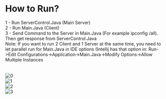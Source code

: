 # How to Run?

1 - Run ServerControl.Java (Main Server)<br/>
2 - Run Main.Java (Client) <br/>
3 - Send Command to the Server in Main.Java (For example ipconfig /all). Then get response from ServerControl.Java
<br/>
Note: If you want to run 2 Client and 1 Server at the same time, you need to let parallel run for Main.Java in IDE options (Intellij has that option in: Run->Edit Configurations->Application->Main.Java->Modify Options->Allow Multiple Instances
<br/>
<br/>
<br/>
![0](https://i.ibb.co/yqg4Mfk/Ekran-Al-nt-s.png)
<br/>
![1](https://i.ibb.co/4tF8nMD/1.png)
<br/>
![2](https://i.ibb.co/cgh95dg/2.png)
<br/>
![3](https://i.ibb.co/j8SwCC7/DB.png)

